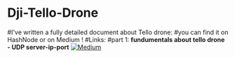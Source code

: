 # Dji-Tello-Drone
#I've written a fully detailed document about Tello drone:
#you can find it on HashNode or on Medium !
#Links:
#part 1: 
**fundumentals about tello drone - UDP server-ip-port**
[![Medium](https://img.shields.io/badge/Medium-12100E?style=for-the-badge&logo=medium&logoColor=white) ](https://medium.com/@danialhamedi/tello-drone-programming-part1-6b80758dc8a6)
